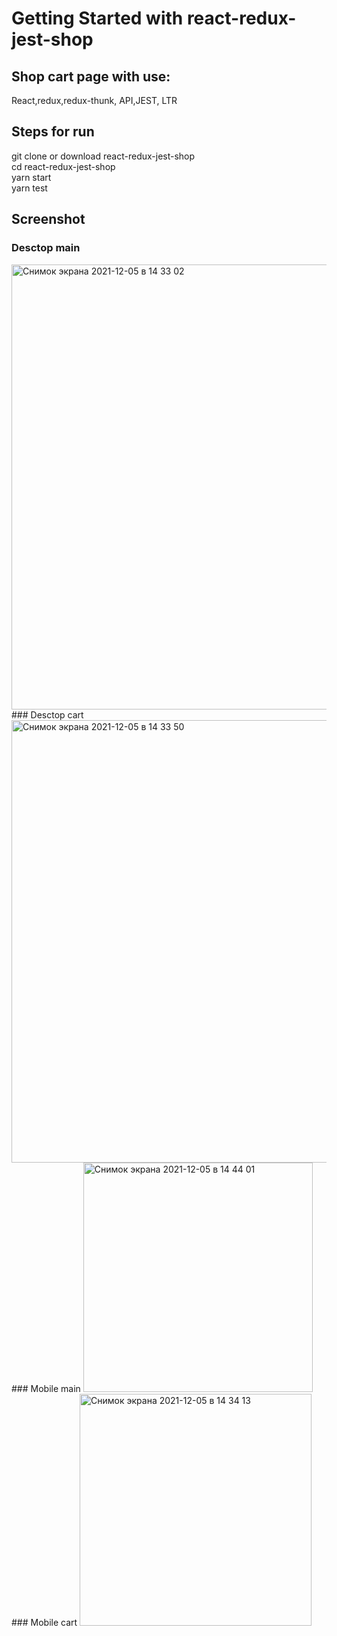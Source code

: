# Getting Started with react-redux-jest-shop

## Shop cart page with use:
React,redux,redux-thunk, API,JEST, LTR

## Steps for run
git clone or download react-redux-jest-shop<br />
cd react-redux-jest-shop<br />
yarn start <br />
yarn test <br />

## Screenshot 
### Desctop main 
<img width="712" alt="Снимок экрана 2021-12-05 в 14 33 02" src="https://user-images.githubusercontent.com/34871899/144744978-020ee8ca-dcf0-43d4-856a-e74e96944850.png">
### Desctop cart
<img width="708" alt="Снимок экрана 2021-12-05 в 14 33 50" src="https://user-images.githubusercontent.com/34871899/144744987-bdb316d0-fa7a-472f-a6a3-24659ed92a22.png">
### Mobile main
<img width="367" alt="Снимок экрана 2021-12-05 в 14 44 01" src="https://user-images.githubusercontent.com/34871899/144745056-5e2baebd-dcef-4211-a343-81c121fc10f7.png">
### Mobile cart
<img width="371" alt="Снимок экрана 2021-12-05 в 14 34 13" src="https://user-images.githubusercontent.com/34871899/144745059-123a9271-821c-4f62-a7f9-418fcf025924.png">
